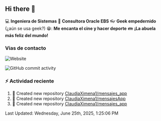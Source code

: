 ## Hi there 👋

:computer: **Ingeniera de Sistemas**
:pencil: **Consultora Oracle EBS**
:eyeglasses: **Geek empedernido** (¿aún se usa geek?)
😁: **Me encanta el cine y hacer deporte**
:family: **¡La abuela más feliz del mundo!**

### Vias de contacto
![Website](https://img.shields.io/badge/claudiaximena1.com-up-green?style=for-the_badge)

![GitHub commit activity](https://img.shields.io/github/commit-activity/m/ClaudiaXimena1/ClaudiaXimena1)

### :zap: Actividad reciente
<!--RECENT_ACTIVITY:start-->
1. 📔 Created new repository [ClaudiaXimena1/mensajes_app](https://github.com/ClaudiaXimena1/mensajes_app)<br>
2. 📔 Created new repository [ClaudiaXimena1/mensajesApp](https://github.com/ClaudiaXimena1/mensajesApp)<br>
3. 📔 Created new repository [ClaudiaXimena1/mensajes_app](https://github.com/ClaudiaXimena1/mensajes_app)<br>
<!--RECENT_ACTIVITY:end-->
<!--RECENT_ACTIVITY:last_update-->
Last Updated: Wednesday, June 25th, 2025, 1:25:06 PM
<!--RECENT_ACTIVITY:last_update_end-->
